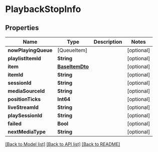 # PlaybackStopInfo

## Properties
Name | Type | Description | Notes
------------ | ------------- | ------------- | -------------
**nowPlayingQueue** | [QueueItem] |  | [optional] 
**playlistItemId** | **String** |  | [optional] 
**item** | [**BaseItemDto**](BaseItemDto.md) |  | [optional] 
**itemId** | **String** |  | [optional] 
**sessionId** | **String** |  | [optional] 
**mediaSourceId** | **String** |  | [optional] 
**positionTicks** | **Int64** |  | [optional] 
**liveStreamId** | **String** |  | [optional] 
**playSessionId** | **String** |  | [optional] 
**failed** | **Bool** |  | [optional] 
**nextMediaType** | **String** |  | [optional] 

[[Back to Model list]](../README.md#documentation-for-models) [[Back to API list]](../README.md#documentation-for-api-endpoints) [[Back to README]](../README.md)



